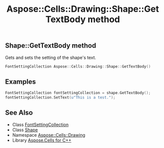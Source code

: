 ﻿---
title: Aspose::Cells::Drawing::Shape::GetTextBody method
linktitle: GetTextBody
second_title: Aspose.Cells for C++ API Reference
description: 'Aspose::Cells::Drawing::Shape::GetTextBody method. Gets and sets the setting of the shape''s text in C++.'
type: docs
weight: 14900
url: /cpp/aspose.cells.drawing/shape/gettextbody/
---
## Shape::GetTextBody method


Gets and sets the setting of the shape's text.

```cpp
FontSettingCollection Aspose::Cells::Drawing::Shape::GetTextBody()
```


## Examples


```cpp
FontSettingCollection fontSettingCollection = shape.GetTextBody();
fontSettingCollection.SetText(u"This is a test.");
```

## See Also

* Class [FontSettingCollection](../../../aspose.cells.drawing.texts/fontsettingcollection/)
* Class [Shape](../)
* Namespace [Aspose::Cells::Drawing](../../)
* Library [Aspose.Cells for C++](../../../)
